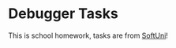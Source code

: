 # Debugger Tasks
This is school homework, tasks are from <a href="https://softuni.bg/">SoftUni</a>!
